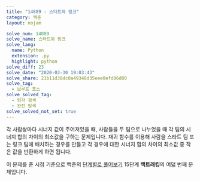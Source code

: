 ```yaml
---
title: "14889 - 스타트와 링크"
category: 백준
layout: nojam

solve_num: 14889
solve_name: 스타트와 링크
solve_lang:
  name: Python
  extension: .py
  highlight: python
solve_diff: 23
solve_date: "2020-03-30 19:03:43"
solve_share: 21b11d38dc0a49348d35eee0efd86d80
solve_tag:
  - 브루트 포스
solve_solved_tag:
  - 퇴각 검색
  - 완전 탐색
solve_solved_not_set: true
---
```


각 사람쌍마다 시너지 값이 주어져있을 때, 사람들을 두 팀으로 나누었을 때 각 팀의 시너지 합의 차이의 최소값을 구하는 문제입니다. 재귀 함수를 이용해 사람을 스타트 팀 또는 링크 팀에 배치하는 경우를 만들고 각 경우에 대한 시너지 합의 차이의 최소값 중 작은 값을 반환하게 하면 됩니다.

이 문제를 푼 시점 기준으로 백준의 [단계별로 풀어보기](http://noj.am/p/s) 15단계 **백트래킹**의 여덟 번째 문제입니다.
